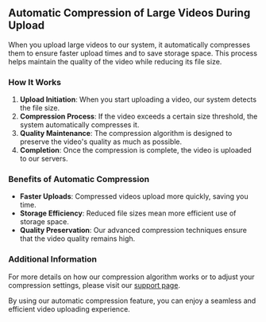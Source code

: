## Automatic Compression of Large Videos During Upload

When you upload large videos to our system, it automatically compresses them to ensure faster upload times and to save storage space. This process helps maintain the quality of the video while reducing its file size.

### How It Works

1. **Upload Initiation**: When you start uploading a video, our system detects the file size.
2. **Compression Process**: If the video exceeds a certain size threshold, the system automatically compresses it.
3. **Quality Maintenance**: The compression algorithm is designed to preserve the video's quality as much as possible.
4. **Completion**: Once the compression is complete, the video is uploaded to our servers.

### Benefits of Automatic Compression

- **Faster Uploads**: Compressed videos upload more quickly, saving you time.
- **Storage Efficiency**: Reduced file sizes mean more efficient use of storage space.
- **Quality Preservation**: Our advanced compression techniques ensure that the video quality remains high.

### Additional Information

For more details on how our compression algorithm works or to adjust your compression settings, please visit our [support page](https://www.example.com/support).

By using our automatic compression feature, you can enjoy a seamless and efficient video uploading experience.

